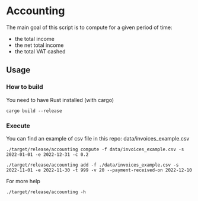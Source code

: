 # Accounting

The main goal of this script is to compute for a given period of time:
 - the total income 
 - the net total income
 - the total VAT cashed

## Usage

### How to build
You need to have Rust installed (with cargo)
```
cargo build --release
```


### Execute
You can find an example of csv file in this repo: data/invoices_example.csv
```
./target/release/accounting compute -f data/invoices_example.csv -s 2022-01-01 -e 2022-12-31 -c 0.2

./target/release/accounting add -f ./data/invoices_example.csv -s 2022-11-01 -e 2022-11-30 -t 999 -v 20 --payment-received-on 2022-12-10
```

For more help
```
./target/release/accounting -h
```